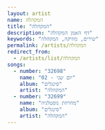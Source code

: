 ```yaml
---
layout: artist
name: המקהלה
title: "המקהלה"
description: "דף האמן המקהלה"
keywords: "שירים, מוזיקה, המקהלה"
permalink: /artists/המקהלה
redirect_from:
  - /artists/list/המקהלה
songs:
  - number: "32698"
    name: "02 - יום שני"
    album: "סינגלים"
    artist: "המקהלה"
  - number: "32699"
    name: "מחרוזת נוסטלגיה"
    album: "סינגלים"
    artist: "המקהלה"
---
```


